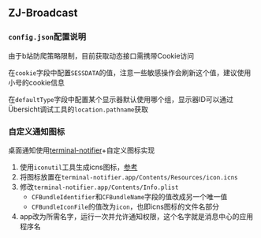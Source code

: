 ## ZJ-Broadcast

### `config.json`配置说明

由于b站防爬策略限制，目前获取动态接口需携带Cookie访问

在`cookie`字段中配置`SESSDATA`的值，注意一些敏感操作会刷新这个值，建议使用小号的cookie信息

在`defaultType`字段中配置某个显示器默认使用哪个组，显示器ID可以通过Übersicht调试工具的`location.pathname`获取


### 自定义通知图标

桌面通知使用[terminal-notifier](https://github.com/julienXX/terminal-notifier)+自定义图标实现

1. 使用`iconutil`工具生成icns图标，[参考](https://stackoverflow.com/questions/12306223/how-to-manually-create-icns-files-using-iconutil)
2. 将图标放置在`terminal-notifier.app/Contents/Resources/icon.icns`
3. 修改`terminal-notifier.app/Contents/Info.plist`
    - `CFBundleIdentifier`和`CFBundleName`字段的值改成另一个唯一值
    - `CFBundleIconFile`的值改为`icon`，也即icns图标的文件名部分
4. app改为所需名字，运行一次并允许通知权限，这个名字就是消息中心的应用程序名
